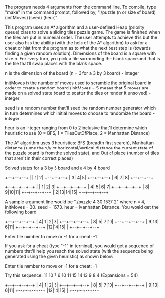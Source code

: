 The program needs 4 arguments from the command line. To compile, type "make" in the command prompt, followed by, "./puzzle (n or size of board) (initMoves) (seed) (heur)"

This program uses an A* algorithm and a user-defined Heap (priority queue) class to solve a sliding tiles puzzle game. The game is finished when the tiles are put in numerial order. The user attempts to achieve this but the user also has the abillity (with the help of the A* algorithm) to ask for a cheat or hint from the program as to what the next best step is (towards finding a given random solution). Dimensions of the board is a square with size n. For every turn, you pick a tile surrounding the blank space and that is the tile that'll swap places with the blank space. 

n is the dimension of the board (n = 3 for a 3 by 3 board) - integer

initMoves is the number of moves used to scramble the original board in order to create a random board (initMoves = 5 means that 5 moves are made on a solved state board to scatter the tiles or render it unsolved) - integer

seed is a random number that'll seed the random number generator which in turn determines which initial moves to choose to randomize the board - integer

heur is an integer ranging from 0 to 2 inclusive that'll determine which heuristic to use (0 = BFS, 1 = TilesOutOfPlace, 2 = Manhattan Distance)

The A* algorithm uses 3 heuristics: BFS (breadth first search), Manhattan distance (sums the x/y or horizontal/vertical distance the current state of the puzzle board is from the solved state), and Out of place (number of tiles that aren't in their correct places)

Solved states for a 3 by 3 board and a 4 by 4 board: 

+--+--+--+
|  | 1| 2|
+--+--+--+
| 3| 4| 5|
+--+--+--+
| 6| 7| 8|
+--+--+--+

+--+--+--+--+
|  | 1| 2| 3|
+--+--+--+--+
| 4| 5| 6| 7|
+--+--+--+--+
| 8| 9|10|11|
+--+--+--+--+
|12|13|14|15|
+--+--+--+--+

A sample argument line would be "./puzzle 4 30 1537 2" where n = 4, initMoves = 30, seed = 1573, heur = Manhattan Distance. You would get the following board

+--+--+--+--+
| 4| 1| 2| 3|
+--+--+--+--+
| 8| 5| 7|10|
+--+--+--+--+
| 9|13| 6|11|
+--+--+--+--+
|12|14|15|  |
+--+--+--+--+

Enter tile number to move or -1 for a cheat: -1

If you ask for a cheat (type "-1" in terminal), you would get a sequence of numbers that'll help you reach the solved state (with the sequence being generated using the given heuristic) as shown below: 

Enter tile number to move or -1 for a cheat: -1

Try this sequence:
11 10 7 6 10 11 15 14 13 9 8 4
(Expansions = 54)

+--+--+--+--+
| 4| 1| 2| 3|
+--+--+--+--+
| 8| 5| 7|10|
+--+--+--+--+
| 9|13| 6|11|
+--+--+--+--+
|12|14|15|  |
+--+--+--+--+





